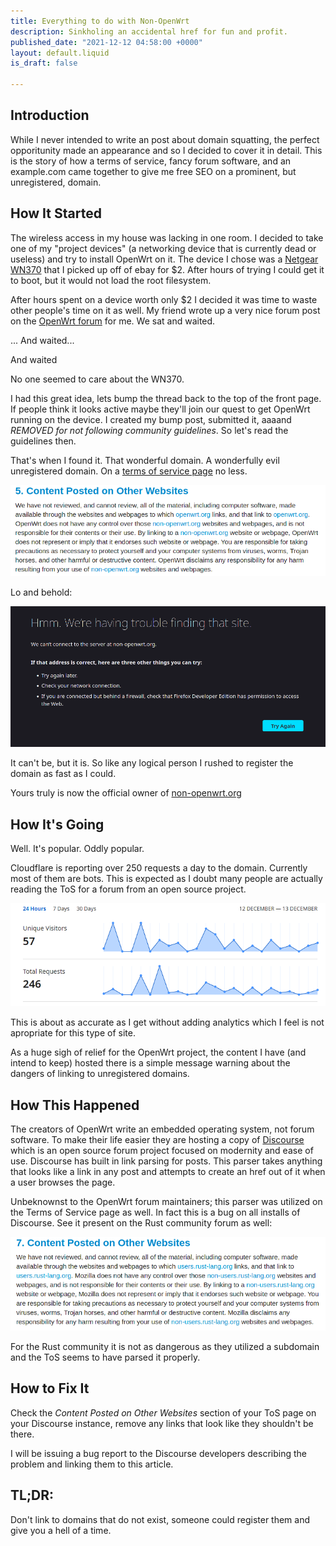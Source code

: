 ```yaml
---
title: Everything to do with Non-OpenWrt
description: Sinkholing an accidental href for fun and profit.
published_date: "2021-12-12 04:58:00 +0000"
layout: default.liquid
is_draft: false

---
```


## Introduction

While I never intended to write an post about domain squatting, the perfect opporitunity made an appearance and so I decided to cover it in detail. This is the story of how a terms of service, fancy forum software, and an example.com came together to give me free SEO on a prominent, but unregistered, domain.

## How It Started

The wireless access in my house was lacking in one room. I decided to take one of my "project devices" (a networking device that is currently dead or useless) and try to install OpenWrt on it. The device I chose was a [Netgear WN370](https://www.netgear.com/business/wifi/access-points/wn370/) that I picked up off of ebay for $2. After hours of trying I could get it to boot, but it would not load the root filesystem.

After hours spent on a device worth only $2 I decided it was time to waste other people's time on it as well. My friend wrote up a very nice forum post on the [OpenWrt forum](https://forum.openwrt.org) for me. We sat and waited.

... And waited...

And waited

No one seemed to care about the WN370.

I had this great idea, lets bump the thread back to the top of the front page. If people think it looks active maybe they'll join our quest to get OpenWrt running on the device. I created my bump post, submitted it, aaaand *REMOVED for not following community guidelines*. So let's read the guidelines then.

That's when I found it. That wonderful domain. A wonderfully evil unregistered domain. On a [terms of service page](https://forum.openwrt.org/tos) no less.

![tos](/assets/img/non-owrt/tos.png)

Lo and behold:

![hmm](/assets/img/non-owrt/hmm.png)

It can't be, but it is. So like any logical person I rushed to register the domain as fast as I could.

Yours truly is now the official owner of [non-openwrt.org](https://non-openwrt.org)

## How It's Going

Well. It's popular. Oddly popular.

Cloudflare is reporting over 250 requests a day to the domain. Currently most of them are bots. This is expected as I doubt many people are actually reading the ToS for a forum from an open source project.

![cf-hits](/assets/img/non-owrt/cf-hits.png)

This is about as accurate as I get without adding analytics which I feel is not apropriate for this type of site.

As a huge sigh of relief for the OpenWrt project, the content I have (and intend to keep) hosted there is a simple message warning about the dangers of linking to unregistered domains.

## How This Happened

The creators of OpenWrt write an embedded operating system, not forum software. To make their life easier they are hosting a copy of [Discourse](https://www.discourse.org/) which is an open source forum project focused on modernity and ease of use. Discourse has built in link parsing for posts. This parser takes anything that looks like a link in any post and attempts to create an href out of it when a user browses the page.

Unbeknownst to the OpenWrt forum maintainers; this parser was utilized on the Terms of Service page as well. In fact this is a bug on all installs of Discourse. See it present on the Rust community forum as well:

![rust](/assets/img/non-owrt/rust.png)

For the Rust community it is not as dangerous as they utilized a subdomain and the ToS seems to have parsed it properly.

## How to Fix It

Check the *Content Posted on Other Websites* section of your ToS page on your Discourse instance, remove any links that look like they shouldn't be there.

I will be issuing a bug report to the Discourse developers describing the problem and linking them to this article.

## TL;DR:

Don't link to domains that do not exist, someone could register them and give you a hell of a time.
